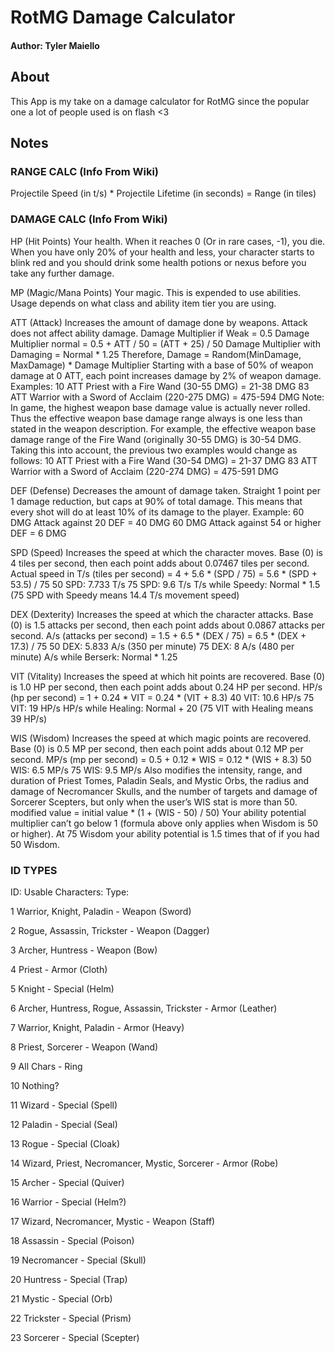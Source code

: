 # RotMG Damage Calculator


#### Author: Tyler Maiello

## About

This App is my take on a damage calculator for RotMG since the popular one a lot of people used is on flash <3

## Notes


### RANGE CALC (Info From Wiki)

Projectile Speed (in t/s) * Projectile Lifetime (in seconds) = Range (in tiles)


### DAMAGE CALC (Info From Wiki)
HP (Hit Points)
Your health. When it reaches 0 (Or in rare cases, -1), you die.
When you have only 20% of your health and less, your character starts to blink red and you should drink some health potions or nexus before you take any further damage.

MP (Magic/Mana Points)
Your magic. This is expended to use abilities. Usage depends on what class and ability item tier you are using.

ATT (Attack)
Increases the amount of damage done by weapons. Attack does not affect ability damage.
Damage Multiplier if Weak = 0.5
Damage Multiplier normal = 0.5 + ATT / 50 = (ATT + 25) / 50
Damage Multiplier with Damaging = Normal * 1.25
Therefore,
Damage = Random(MinDamage, MaxDamage) * Damage Multiplier
Starting with a base of 50% of weapon damage at 0 ATT, each point increases damage by 2% of weapon damage. Examples:
10 ATT Priest with a Fire Wand (30-55 DMG) = 21-38 DMG
83 ATT Warrior with a Sword of Acclaim (220-275 DMG) = 475-594 DMG
Note: In game, the highest weapon base damage value is actually never rolled. Thus the effective weapon base damage range always is one less than stated in the weapon description. For example, the effective weapon base damage range of the Fire Wand (originally 30-55 DMG) is 30-54 DMG. Taking this into account, the previous two examples would change as follows:
10 ATT Priest with a Fire Wand (30-54 DMG) = 21-37 DMG
83 ATT Warrior with a Sword of Acclaim (220-274 DMG) = 475-591 DMG

DEF (Defense)
Decreases the amount of damage taken.
Straight 1 point per 1 damage reduction, but caps at 90% of total damage. This means that every shot will do at least 10% of its damage to the player. Example:
60 DMG Attack against 20 DEF = 40 DMG
60 DMG Attack against 54 or higher DEF = 6 DMG

SPD (Speed)
Increases the speed at which the character moves. Base (0) is 4 tiles per second, then each point adds about 0.07467 tiles per second.
Actual speed in T/s (tiles per second) = 4 + 5.6 * (SPD / 75) = 5.6 * (SPD + 53.5) / 75
50 SPD: 7.733 T/s
75 SPD: 9.6 T/s
T/s while Speedy: Normal * 1.5 (75 SPD with Speedy means 14.4 T/s movement speed)

DEX (Dexterity)
Increases the speed at which the character attacks. Base (0) is 1.5 attacks per second, then each point adds about 0.0867 attacks per second.
A/s (attacks per second) = 1.5 + 6.5 * (DEX / 75) = 6.5 * (DEX + 17.3) / 75
50 DEX: 5.833 A/s (350 per minute)
75 DEX: 8 A/s (480 per minute)
A/s while Berserk: Normal * 1.25 

VIT (Vitality)
Increases the speed at which hit points are recovered. Base (0) is 1.0 HP per second, then each point adds about 0.24 HP per second.
HP/s (hp per second) = 1 + 0.24 * VIT = 0.24 * (VIT + 8.3)
40 VIT: 10.6 HP/s
75 VIT: 19 HP/s
HP/s while Healing: Normal + 20 (75 VIT with Healing means 39 HP/s)

WIS (Wisdom)
Increases the speed at which magic points are recovered. Base (0) is 0.5 MP per second, then each point adds about 0.12 MP per second.
MP/s (mp per second) = 0.5 + 0.12 * WIS = 0.12 * (WIS + 8.3)
50 WIS: 6.5 MP/s
75 WIS: 9.5 MP/s
Also modifies the intensity, range, and duration of Priest Tomes, Paladin Seals, and Mystic Orbs, the radius and damage of Necromancer Skulls, and the number of targets and damage of Sorcerer Scepters, but only when the user’s WIS stat is more than 50.
modified value = initial value * (1 + (WIS - 50) / 50)
Your ability potential multiplier can’t go below 1 (formula above only applies when Wisdom is 50 or higher). At 75 Wisdom your ability potential is 1.5 times that of if you had 50 Wisdom.


### ID TYPES
ID: Usable Characters: Type:

1 Warrior, Knight, Paladin - Weapon (Sword)

2 Rogue, Assassin, Trickster - Weapon (Dagger)

3 Archer, Huntress - Weapon (Bow)

4 Priest - Armor (Cloth)

5 Knight - Special (Helm)

6 Archer, Huntress, Rogue, Assassin, Trickster - Armor (Leather)

7 Warrior, Knight, Paladin - Armor (Heavy)

8 Priest, Sorcerer - Weapon (Wand)

9 All Chars - Ring

10 Nothing?

11 Wizard - Special (Spell)

12 Paladin - Special (Seal)

13 Rogue - Special (Cloak)

14 Wizard, Priest, Necromancer, Mystic, Sorcerer - Armor (Robe)

15 Archer - Special (Quiver)

16 Warrior - Special (Helm?)

17 Wizard, Necromancer, Mystic - Weapon (Staff)

18 Assassin - Special (Poison)

19 Necromancer - Special (Skull)

20 Huntress - Special (Trap)

21 Mystic - Special (Orb)

22 Trickster - Special (Prism)

23 Sorcerer - Special (Scepter)
